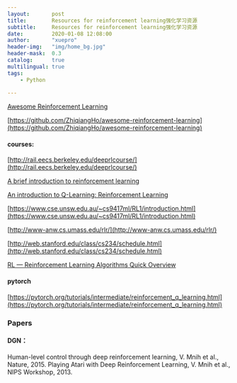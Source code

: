 ```yaml
---
layout:       post
title:        Resources for reinforcement learning强化学习资源
subtitle:     Resources for reinforcement learning强化学习资源
date:         2020-01-08 12:08:00
author:       "xuepro"
header-img:   "img/home_bg.jpg"
header-mask:  0.3
catalog:      true
multilingual: true
tags:
    - Python 
    
---    
```


[Awesome Reinforcement Learning](https://github.com/aikorea/awesome-rl)

[https://github.com/ZhiqiangHo/awesome-reinforcement-learning](https://github.com/ZhiqiangHo/awesome-reinforcement-learning)

#### courses:

[http://rail.eecs.berkeley.edu/deeprlcourse/](http://rail.eecs.berkeley.edu/deeprlcourse/)

[A brief introduction to reinforcement learning](https://www.freecodecamp.org/news/a-brief-introduction-to-reinforcement-learning-7799af5840db/)

[An introduction to Q-Learning: Reinforcement Learning](https://blog.floydhub.com/an-introduction-to-q-learning-reinforcement-learning/)

[https://www.cse.unsw.edu.au/~cs9417ml/RL1/introduction.html](https://www.cse.unsw.edu.au/~cs9417ml/RL1/introduction.html)

[http://www-anw.cs.umass.edu/rlr/](http://www-anw.cs.umass.edu/rlr/)

[http://web.stanford.edu/class/cs234/schedule.html](http://web.stanford.edu/class/cs234/schedule.html)

[RL — Reinforcement Learning Algorithms Quick Overview](https://medium.com/@jonathan_hui/rl-model-based-reinforcement-learning-3c2b6f0aa323)

#### pytorch

[https://pytorch.org/tutorials/intermediate/reinforcement_q_learning.html](https://pytorch.org/tutorials/intermediate/reinforcement_q_learning.html)


### Papers

#### DGN：

Human-level control through deep reinforcement learning, V. Mnih et al., Nature, 2015.
Playing Atari with Deep Reinforcement Learning, V. Mnih et al., NIPS Workshop, 2013.
